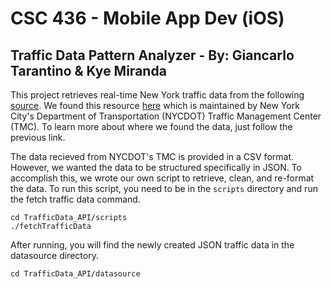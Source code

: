 # CSC 436 - Mobile App Dev (iOS)
## Traffic Data Pattern Analyzer - By: Giancarlo Tarantino & Kye Miranda


This project retrieves real-time New York traffic data from the following
[source](http://207.251.86.229/nyc-links-cams/LinkSpeedQuery.txt). We found
this resource [here](https://data.cityofnewyork.us/Transportation/Real-Time-Traffic-Speed-Data/xsat-x5sa)
which is maintained by New York City's Department of Transportation (NYCDOT)
Traffic Management Center (TMC). To learn more about where we found the data,
just follow the previous link.

The data recieved from NYCDOT's TMC is provided in a CSV format. However, we
wanted the data to be structured specifically in JSON. To accomplish this, we
wrote our own script to retrieve, clean, and re-format the data. To run this
script, you need to be in the `scripts` directory and run the fetch traffic
data command.

```
cd TrafficData_API/scripts
./fetchTrafficData
```

After running, you will find the newly created JSON traffic data in the
datasource directory.
```
cd TrafficData_API/datasource
```
